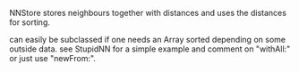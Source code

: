 NNStore stores neighbours together with distances and uses the distances for sorting. 

can easily be subclassed if one needs an Array sorted depending on some outside data. see StupidNN for a simple example and comment on "withAll:" or just use "newFrom:".